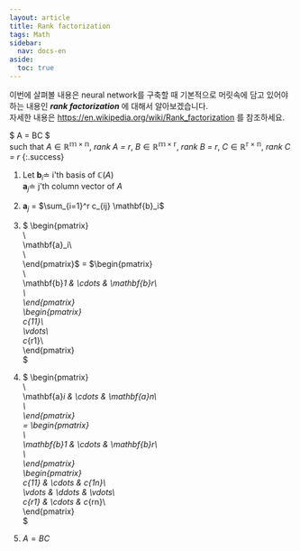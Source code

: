 ```yaml
---
layout: article
title: Rank factorization
tags: Math
sidebar:
  nav: docs-en
aside:
  toc: true
---
```


이번에 살펴볼 내용은 neural network를 구축할 때 기본적으로 머릿속에 담고 있어야하는 내용인 ***rank factorization*** 에 대해서 알아보겠습니다.  
자세한 내용은 https://en.wikipedia.org/wiki/Rank_factorization 를 참조하세요.

$ A = BC $ <br> such that $A \in \mathbb{R^{m \times n}}$, *rank $A$ = $r$*, $B \in \mathbb{R^{m \times r}}$, *rank $B$ = $r$*, $C \in \mathbb{R^{r \times n}}$, *rank $C$ = $r$*
{:.success}

1. Let $\mathbf{b}_i \doteq$ i'th basis of $\mathbb{C}(A)$  
$\mathbf{a}_j \doteq$ j'th column vector of $A$

2. $\mathbf{a}_j$ = $\sum_{i=1}^r c_{ij} \mathbf{b}_i$  

3. $
\begin{pmatrix}  
  \\  
  \mathbf{a}_i\\  
  \\  
\end{pmatrix}$ = $\begin{pmatrix}  
  \\  
  \mathbf{b}_1 & \cdots & \mathbf{b}_r\\  
  \\  
\end{pmatrix}  
\begin{pmatrix}  
  c_{11}\\  
  \vdots\\  
  c_{r1}\\  
\end{pmatrix}  
$

4. $
\begin{pmatrix}  
  \\  
  \mathbf{a}_i & \cdots & \mathbf{a}_n\\  
  \\  
\end{pmatrix}  
= \begin{pmatrix}  
  \\  
  \mathbf{b}_1 & \cdots & \mathbf{b}_r\\  
  \\  
\end{pmatrix}  
\begin{pmatrix}  
  c_{11} & \cdots & c_{1n}\\  
  \vdots & \ddots & \vdots\\  
  c_{r1} & \cdots & c_{rn}\\  
\end{pmatrix}  
$

5. $A = BC$
